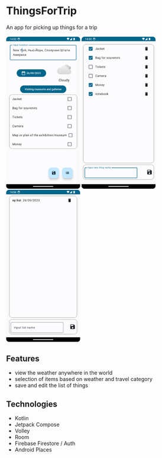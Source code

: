 # ThingsForTrip
An app for picking up things for a trip
<br>
<br>
<img src='/images/1.png' width='200'>
<img src='/images/2.png' width='200'>
<img src='/images/3.png' width='200'>

## Features
* view the weather anywhere in the world
* selection of items based on weather and travel category
* save and edit the list of things

## Technologies
* Kotlin
* Jetpack Compose
* Volley
* Room
* Firebase Firestore / Auth
* Android Places
